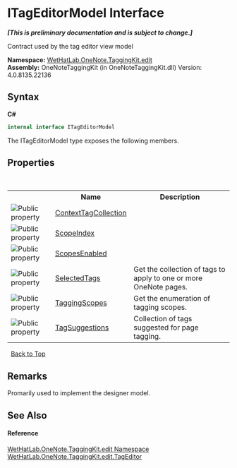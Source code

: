 # ITagEditorModel Interface
 _**\[This is preliminary documentation and is subject to change.\]**_

Contract used by the tag editor view model

**Namespace:**&nbsp;<a href="60ca3730-00cd-fce3-4009-523f3952fd9e.md">WetHatLab.OneNote.TaggingKit.edit</a><br />**Assembly:**&nbsp;OneNoteTaggingKit (in OneNoteTaggingKit.dll) Version: 4.0.8135.22136

## Syntax

**C#**<br />
``` C#
internal interface ITagEditorModel
```

The ITagEditorModel type exposes the following members.


## Properties
&nbsp;<table><tr><th></th><th>Name</th><th>Description</th></tr><tr><td>![Public property](media/pubproperty.gif "Public property")</td><td><a href="9f4cf392-bd04-b8e7-d73c-d8ff5d139873.md">ContextTagCollection</a></td><td /></tr><tr><td>![Public property](media/pubproperty.gif "Public property")</td><td><a href="ace2e965-0a20-0870-32bc-5589ec7ad374.md">ScopeIndex</a></td><td /></tr><tr><td>![Public property](media/pubproperty.gif "Public property")</td><td><a href="71ed660a-1231-7bfa-3701-e815a5aaa854.md">ScopesEnabled</a></td><td /></tr><tr><td>![Public property](media/pubproperty.gif "Public property")</td><td><a href="a7173967-7f8f-8b1a-e376-dbec472eeb81.md">SelectedTags</a></td><td>
Get the collection of tags to apply to one or more OneNote pages.</td></tr><tr><td>![Public property](media/pubproperty.gif "Public property")</td><td><a href="b3c2aa75-e3d1-2e6a-641b-4025b3b2a3df.md">TaggingScopes</a></td><td>
Get the enumeration of tagging scopes.</td></tr><tr><td>![Public property](media/pubproperty.gif "Public property")</td><td><a href="d6e85968-2d1e-6448-a0c7-3e6103c4bd83.md">TagSuggestions</a></td><td>
Collection of tags suggested for page tagging.</td></tr></table>&nbsp;
<a href="#itageditormodel-interface">Back to Top</a>

## Remarks
Promarily used to implement the designer model.

## See Also


#### Reference
<a href="60ca3730-00cd-fce3-4009-523f3952fd9e.md">WetHatLab.OneNote.TaggingKit.edit Namespace</a><br /><a href="6765a162-e3fb-2908-aff7-cf593766521d.md">WetHatLab.OneNote.TaggingKit.edit.TagEditor</a><br />